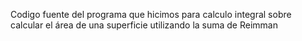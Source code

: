 Codigo fuente del programa que hicimos para calculo integral sobre calcular el área de una superficie utilizando la suma de Reimman
